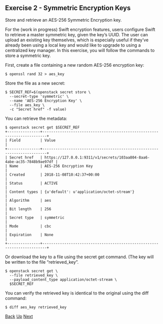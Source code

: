 ## Exercise 2 - Symmetric Encryption Keys
Store and retrieve an AES-256 Symmetric Encryption key.

For the (work in progress) Swift encryption features, users configure Swift to retrieve a master symmetric key, given the key’s UUID.  The user can upload an existing key themselves, which is especially useful if they’ve already been using a local key and would like to upgrade to using a centralized key manager.  In this exercise, you will follow the commands to store a symmetric key.

First, create a file containing a new random AES-256 encryption key:

    $ openssl rand 32 > aes_key

Store the file as a new secret:

    $ SECRET_REF=$(openstack secret store \
      --secret-type 'symmetric' \
      --name 'AES-256 Encryption Key' \
      --file aes_key \
      -c "Secret href" -f value)

You can retrieve the metadata:

    $ openstack secret get $SECRET_REF
    +---------------+------------------------------------------------------------------------+
    | Field         | Value                                                                  |
    +---------------+------------------------------------------------------------------------+
    | Secret href   | https://127.0.0.1:9311/v1/secrets/103aa804-8aa6-4abe-ac35-7848b9ae97df |
    | Name          | AES-256 Encryption Key                                                 |
    | Created       | 2018-11-08T10:42:37+00:00                                              |
    | Status        | ACTIVE                                                                 |
    | Content types | {u'default': u'application/octet-stream'}                              |
    | Algorithm     | aes                                                                    |
    | Bit length    | 256                                                                    |
    | Secret type   | symmetric                                                              |
    | Mode          | cbc                                                                    |
    | Expiration    | None                                                                   |
    +---------------+------------------------------------------------------------------------+

Or download the key to a file using the secret get command. (The key will be written to the file “retrieved_key”.

    $ openstack secret get \
      --file retrieved_key \
      --payload_content_type application/octet-stream \
      $SECRET_REF

You can verify the retrieved key is identical to the original using the diff command:

    $ diff aes_key retrieved_key


[Back](Exercise_01_Passphrases.md) [Up](../README.md) [Next](Exercise_03_Generating_Symmetric_Encryption_Keys.md)
